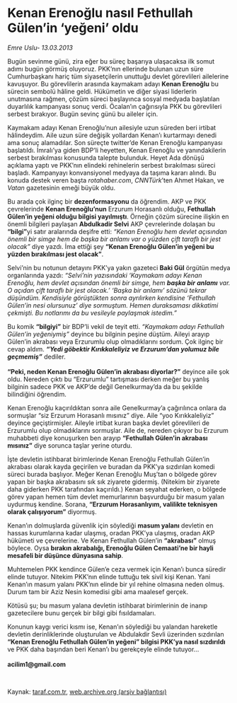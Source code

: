 # Kenan Erenoğlu nasıl Fethullah Gülen’in ‘yeğeni’ oldu

*Emre Uslu- 13.03.2013*

<div class="yazi"><p>Bugün sevinme günü, zira eğer bu süreç başarıya ulaşacaksa ilk somut adımı bugün görmüş oluyoruz. PKK’nın ellerinde bulunan uzun süre Cumhurbaşkanı hariç tüm siyasetçilerin unuttuğu devlet görevlileri ailelerine kavuşuyor. Bu görevlilerin arasında kaymakam adayı <b>Kenan Erenoğlu</b> bu sürecin sembolü hâline geldi. Hükümetin ve diğer siyasi liderlerin unutmasına rağmen, çözüm süreci başlayınca sosyal medyada başlatılan duyarlılık kampanyası sonuç verdi. Öcalan’ın çağırısıyla PKK bu görevlileri serbest bırakıyor. Bugün sevinç günü bu aileler için. </p>
<p>Kaymakam adayı Kenan Erenoğlu’nun ailesiyle uzun süreden beri irtibat hâlindeydim. Aile uzun süre değişik yollardan Kenan’ı kurtarmayı denedi ama sonuç alamadılar. Son süreçte twitter’de Kenan Erenoğlu kampanyası başlatıldı. İmralı’ya giden BDP’li heyetten, Kenan Erenoğlu ve yanındakilerin serbest bırakılması konusunda talepte bulunduk. Heyet Ada dönüşü açıklama yaptı ve PKK’nın elindeki rehinelerin serbest bırakılması süreci başladı. Kampanyayı konvansiyonel medyaya da taşıma kararı alındı. Bu konuda destek veren başta <i>rotahaber.com</i>, <i>CNNTürk</i>’ten Ahmet Hakan, ve <i>Vatan</i> gazetesinin emeği büyük oldu. </p>
<p>Bu arada çok ilginç bir <b>dezenformasyonu</b> da öğrendim. AKP ve PKK çevrelerinde <b>Kenan Erenoğlu’nun</b> Erzurum Horasanlı olduğu, <b>Fethullah Gülen’in yeğeni olduğu bilgisi yayılmıştı</b>. Örneğin çözüm sürecine ilişkin en önemli bilgileri paylaşan <b>Abdulkadir Selvi</b> AKP çevrelerinde dolaşan bu <b>“bilgi”</b>yi satır aralarında deşifre etti: <i>“Kenan Erenoğlu hem devlet açısından önemli bir simge hem de başka bir anlamı var o yüzden çift taraflı bir jest olacak”</i> diye yazdı. İma ettiği şey <b>“Kenan Erenoğlu Gülen’in yeğeni bu yüzden bırakılması jest olacak”</b>. </p>
<p>Selvi’nin bu notunun detayını PKK’ya yakın gazeteci <b>Baki Gül</b> örgütün medya organlarında yazdı: <i>“Selvi’nin yazısındaki ‘Kaymakam adayı Kenan Erenoğlu, hem devlet açısından önemli bir simge, hem <b>başka bir</b> <b>anlamı</b> var. O açıdan çift taraflı bir jest olacak.’ ‘Başka bir anlamı’ sözünü tekrar düşündüm. Kendisiyle görüştükten sonra ayrılırken kendisine ‘Fethullah Gülen’in nesi olursunuz’ diye sormuştum. Hemen duraksaması dikkatimi çekmişti. Bu notlarımı da bu vesileyle paylaşmak istedim.”</i></p>
<p>Bu komik <b>“bilgiyi”</b> bir BDP’li vekil de teyit etti. <i>“Kaymakam adayı Fethullah Gülen’in yeğeniymiş”</i> deyince bu bilginin peşine düştüm. Aileyi arayıp Gülen’in akrabası veya Erzurumlu olup olmadıklarını sordum. Çok ilginç bir cevap aldım. <b><i>“Yedi göbektir Kırıkkaleliyiz ve Erzurum’dan yolumuz bile geçmemiş”</i></b> dediler.<br/><br/><b>“Peki, neden Kenan Erenoğlu Gülen’in akrabası diyorlar?”</b> deyince aile şok oldu. Nereden çıktı bu “Erzurumlu” tartışması derken meğer bu yanlış bilginin sadece PKK ve AKP’de değil Genelkurmay’da da bu şekilde bilindiğini öğrendim. </p>
<p>Kenan Erenoğlu kaçırıldıktan sonra aile Genelkurmay’a çağırılınca onlara da sormuşlar “siz Erzurum Horasanlı mısınız” diye. Aile “yoo Kırıkkaleliyiz” deyince geçiştirmişler. Aileyle irtibat kuran başka devlet görevlileri de Erzurumlu olup olmadıklarını sormuşlar. Aile de, nereden çıkıyor bu Erzurum muhabbeti diye konuşurken ben arayıp <b>“Fethullah Gülen’in akrabası mısınız”</b> diye sorunca taşlar yerine oturdu. </p>
<p>İşte devletin istihbarat birimlerinde Kenan Erenoğlu Fethullah Gülen’in akrabası olarak kayda geçirilen ve buradan da PKK’ya sızdırılan komedi süreci burada başlıyor. Meğer Kenan Erenoğlu Muş’tan o bölgede görev yapan bir başka akrabasını sık sık ziyarete gidermiş. (Nitekim bir ziyarete daha giderken PKK tarafından kaçırıldı.) Kenan seyahat ederken, o bölgede görev yapan hemen tüm devlet memurlarının başvurduğu bir masum yalan uydurmuş kendine. Sorana, <b>“Erzurum Horasanlıyım, valilikte teknisyen olarak çalışıyorum”</b> diyormuş.</p>
<p>Kenan’ın dolmuşlarda güvenlik için söylediği <b>masum yalanı</b> devletin en hassas kurumlarına kadar ulaşmış, oradan PKK’ya ulaşmış, oradan AKP hükümeti ve çevrelerine. Ve Kenan Fethullah Gülen’in <b>“akrabası”</b> olmuş böylece. Oysa <b>bırakın akrabalığı, Erenoğlu Gülen Cemaati’ne bir hayli mesafeli bir düşünce dünyasına sahip</b>.</p>
<p>Muhtemelen PKK kendince Gülen’e ceza vermek için Kenan’ı bunca süredir elinde tutuyor. Nitekim PKK’nın elinde tuttuğu tek sivil kişi Kenan. Yani Kenan’ın masum yalanı PKK’nın elinde bir yıl rehine olmasına neden olmuş. Durum tam bir Aziz Nesin komedisi gibi ama maalesef gerçek. </p>
<p>Kötüsü şu; bu masum yalana devletin istihbarat birimlerinin de inanıp gazetecilere bunu gerçek bir bilgi gibi fısıldamaları. </p>
<p>Konunun kaygı verici kısmı ise, Kenan’ın söylediği bu yalandan hareketle devletin derinliklerinde oluşturulan ve Abdulakdir Sevli üzerinden sızdırılan <b>“Kenan Erenoğlu Fethullah Gülen’in yeğeni” bilgisi PKK’ya nasıl sızdırıldı</b> ve PKK daha başından beri Kenan’ı bu gerekçeyle elinde tutuyor...<br/><br/><b>acilim1@gmail.com</b></p>
<p> </p>
</div>

Kaynak: [taraf.com.tr](http://www.taraf.com.tr/emre-uslu/makale-kenan-erenoglu-nasil-fethullah-gulen-in-yegeni.htm), [web.archive.org (arşiv bağlantısı)](http://web.archive.org/web/20130807164634/http://www.taraf.com.tr/emre-uslu/makale-kenan-erenoglu-nasil-fethullah-gulen-in-yegeni.htm)
